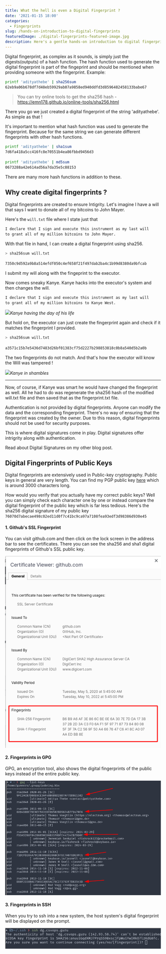 ```yaml
---
title: What the hell is even a Digital Fingerprint ?
date: '2021-01-15 18:00'
categories:
  - Fingerprints
slug: /hands-on-introduction-to-digital-fingerprints
featuredImage: ./digital-fingerprints-featured-image.jpg
description: Here's a gentle hands-on introduction to digital fingerprints.
---
```


Digital fingerprint, as complex as it sounds, is simply just the digests(outputs) of a hash function. The hash function used to generate the digital fingerprint is part of the fingeprint and should be mentioned when providing someone with the fingerprint. Example:

```bash
printf 'adityathebe' | sha256sum
62eb9a06b678df7d48eb59929ab07a9858ed940ddfd3d8596482458133babe67
```

> You can try online tools to get the sha256 hash - https://emn178.github.io/online-tools/sha256.html

There you go we just created a digital fingerprint of the string 'adityathebe'. As simple as that !

It's important to mention what hash function was used to generate the fingerprint. Because for the same string we can generate different fingerprints with other hash functions.

```bash
printf 'adityathebe' | sha1sum
7d6fa418a5cc416fc8e70551b4ea86fbbd9456d3

printf 'adityathebe' | md5sum
0673288a42e614ad56a7da35e5c88153
```

There are many more hash functions in addition to these.

## Why create digital fingerprints ?

Digital fingerprints are created to ensure Intigrity. Let's imagine I have a will that says I want to donate all of my bitcoins to John Mayer.

Here's the `will.txt` file where I state just that

```txt
I declare that I sign and execute this instrument as my last will
to grant all of my million bitcoins to John Mayer.
```

With that file in hand, I can create a digital fingerprint using sha256.

```bash
> sha256sum will.txt

7350c9d592a9b8a514efdf050c4ef658f21f497dab2ba4c1b99d8380da9bfcab
```

I submit my will along with the fingeprint to the executor.

Now comes sneaky Kanye. Kanye hacks into the executor's system and then changes the will.

```txt
I declare that I sign and execute this instrument as my last will
to grant all of my million bitcoins to Kanye West.
```

![](https://media.giphy.com/media/iKH3eRQQ1gUebMncdL/giphy.gif)_Kanye having the day of his life_

But hold on, the executor can just create the fingerprint again and check if it matches the fingerprint I provided.

```bash
> sha256sum will.txt

a3571c15b7e5436d7483d26bf01383cf75d2227b298853818c0b8a540d5b2a0b
```

The two fingerprints do not match. And that's how the executor will know the Will was tampered !

![](https://media.giphy.com/media/rJ0w60oeJ3Im4/giphy.gif)_Kanye in shambles_

---

Now, of course, if Kanye was smart he would have changed the fingerprint as well. All he had to do was regenerate the sha256 hash of the modified will.txt file and then saved that as the fingerprint.txt file.

Authentication is not provided by digital fingerprints. Anyone can modify the data and the corresponding fingerprint. There's no way of ensuring that the fingerprint was created by the owner. Due to this reason, digital fingerprints should not be used for security purposes.

This is where digital signatures come in play. Digital signatures offer intrigrity along with authentication.

Read about Digital Signatures on my other blog post.

## Digital Fingerprints of Public Keys

Digital fingerprints are extensively used in Public-key cryptography. Public keys in general are very length. You can find my PGP public key [here](https://www.adityathebe.com/public.pgp) which is around 3000 characters long.

How would you verify that you actually have my correct public keys? Well you can simply check each character one by one or instead compare the digital fingerprint of the public key which is far less tedious. Here's the sha256 digital signature of my public key `76070d7abecae498c02ed11d0f7c41bc9ca97a7108fea93edf3d98386d930e45`

#### 1. Github's SSL Fingerprint

You can visit github.com and then click on the lock screen in the address bar to see the certificates. There you can see the sha256 and sha1 digital fingerprints of Github's SSL public key.

![](./github-ssl-fingerprints.png)

#### 2. Fingerprints in GPG

GPG, an encryption tool, also shows the digital fingerprints of the public keys instead of the entire public key.

![](./gpg-list-keys.png)

#### 3. Fingerprints in SSH

When you try to ssh into a new system, the host system's digital fingerprint will be displayed on the prompt.

![](./ssh-fingerprint.png)

